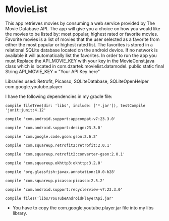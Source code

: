# MovieList
This app retrieves movies by consuming a web service provided by The Movie Database API.
The app will give you a choice on how you would like the movies to be listed by: most popular, 
highest rated or favorite movies. 
Favorite movies is a list of movies that the user selected as a favorite from either the most 
popular or highest rated list.  The favorites is stored in a relational SQLite database located
on the android device.
If no network is available it will automatically list the favorites. 
In order to run the app you must Replace the API_MOVIE_KEY with your key in the MovieConst.java 
class which is located in com.dzartek.movielist.datamodel. 
public static final String API_MOVIE_KEY = "Your API Key here"

Libraries used: 
Retrofit,
Picasso, 
SQLiteDatabase, 
SQLiteOpenHelper
com.google.youtube.player

I have the following dependencies in my gradle file:

    compile fileTree(dir: 'libs', include: ['*.jar']), testCompile 'junit:junit:4.12'
    
    compile 'com.android.support:appcompat-v7:23.3.0'
    
    compile 'com.android.support:design:23.3.0'
    
    compile 'com.google.code.gson:gson:2.6.2'
    
    compile 'com.squareup.retrofit2:retrofit:2.0.1'
    
    compile 'com.squareup.retrofit2:converter-gson:2.0.1'
    
    compile 'com.squareup.okhttp3:okhttp:3.2.0'
    
    compile 'org.glassfish:javax.annotation:10.0-b28'
    
    compile 'com.squareup.picasso:picasso:2.5.2'
    
    compile 'com.android.support:recyclerview-v7:23.3.0'
    
    compile files('libs/YouTubeAndroidPlayerApi.jar'
    
* You have to copy the com.google.youtube.player.jar file into my libs library.
